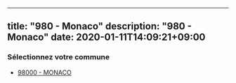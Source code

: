 
---
title: "980 - Monaco"
description: "980 - Monaco"
date: 2020-01-11T14:09:21+09:00
---

### Sélectionnez votre commune

- [98000 	- MONACO](/communes/98000_monaco)

